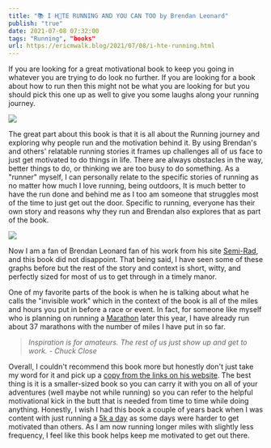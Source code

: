 ```yaml
---
title: "📚 I H💛TE RUNNING AND YOU CAN TOO by Brendan Leonard"
publish: "true"
date: 2021-07-08 07:32:00
tags: "Running", "books"
url: https://ericmwalk.blog/2021/07/08/i-hte-running.html
---
```


If you are looking for a great motivational book to keep you going in whatever you are trying to do look no further. If you are looking for a book about how to run then this might not be what you are looking for but you should pick this one up as well to give you some laughs along your running journey.

![](https://ericmwalk.blog/uploads/2021/1b4b4807c2.jpg)

The great part about this book is that it is all about the Running journey and exploring why people run and the motivation behind it. By using Brendan's and others' relatable running stories it frames up challenges all of us face to just get motivated to do things in life. There are always obstacles in the way, better things to do, or thinking we are too busy to do something. As a "runner" myself, I can personally relate to the specific stories of running as no matter how much I love running, being outdoors, It is much better to have the run done and behind me as I too am someone that struggles most of the time to just get out the door.  Specific to running, everyone has their own story and reasons why they run and Brendan also explores that as part of the book.

[![](https://ericmwalk.blog/uploads/2021/b9999d81da.jpg)](https://semi-rad.com/2021/03/people-who-get-to-decide-what-the-point-of-all-your-running-is/)

Now I am a fan of Brendan Leonard fan of his work from his site [Semi-Rad](https://semi-rad.com), and this book did not disappoint. That being said, I have seen some of these graphs before but the rest of the story and context is short, witty, and perfectly sized for most of us to get through in a timely manor.

One of my favorite parts of the book is when he is talking about what he calls the "invisible work" which in the context of the book is all of the miles and hours you put in before a race or event. In fact, for someone like myself who is planning on running a [Marathon](https://ericmwalk.blog/2021/07/08/it-is-official.html) later this year, I have already run about 37 marathons with the number of miles I have put in so far.

>*Inspiration is for amateurs. The rest of us just show up and get to work. - Chuck Close*

Overall, I couldn't recommend this book more but honestly don't just take my word for it and pick up a [copy from the links on his website](https://semi-rad.com/books/). The best thing is it is a smaller-sized book so you can carry it with you on all of your adventures (well maybe not while running) so you can refer to the helpful motivational kick in the butt that is needed from time to time while doing anything. Honestly, I wish I had this book a couple of years back when I was content with just running a [5k a day](https://ericmwalk.blog/2019/09/30/k-a-day.html) as some days were harder to get motivated than others. As I am now running longer miles with slightly less frequency, I feel like this book helps keep me motivated to get out there.
